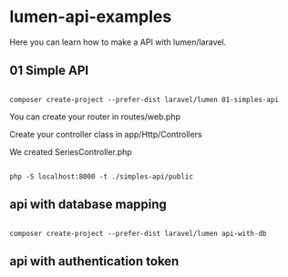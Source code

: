 # lumen-api-examples
Here you can learn how to make a API with lumen/laravel.


## 01 Simple API


<code>
composer create-project --prefer-dist laravel/lumen 01-simples-api
</code>

You can create your router in routes/web.php 

Create your controller class in app/Http/Controllers

We created SeriesController.php

<code>
php -S localhost:8000 -t ./simples-api/public
</code>

## api with database mapping
<code>
composer create-project --prefer-dist laravel/lumen api-with-db
</code>



## api with authentication token


